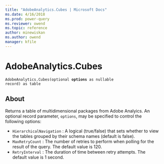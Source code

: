 ```yaml
---
title: "AdobeAnalytics.Cubes | Microsoft Docs"
ms.date: 4/16/2018
ms.prod: power-query
ms.reviewer: owend
ms.topic: reference
author: minewiskan
ms.author: owend
manager: kfile
---
```

# AdobeAnalytics.Cubes
<code>AdobeAnalytics.Cubes(optional <b>options</b> as nullable record) as table</code>

## About
Returns a table of multidimensional packages from Adobe Analyics. An optional record parameter, <code>options</code>, may be specified to control the following options: <ul> <li><code>HierarchicalNavigation</code> : A logical (true/false) that sets whether to view the tables grouped by their schema names (default is false).</li> <li><code>MaxRetryCount</code> : The number of retries to perform when polling for the result of the query. The default value is 120.</li> <li><code>RetryInterval</code> : The duration of time between retry attempts. The default value is 1 second.</li> </ul> 